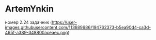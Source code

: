# ArtemYnkin
номер 2.24 задачник
(https://user-images.githubusercontent.com/113889686/194762373-b5ea90d4-ca3d-495f-a389-348800aceaec.png)

